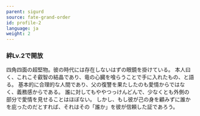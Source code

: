 ```yaml
---
parent: sigurd
source: fate-grand-order
id: profile-2
language: ja
weight: 2
---
```


### 絆Lv.2で開放

四角四面の超堅物。彼の時代には存在しないはずの眼鏡を掛けている。
本人曰く、これこそ叡智の結晶であり、竜の心臓を喰らうことで手に入れたもの、と語る。
基本的に合理的な人間であり、父の復讐を果たしたのも愛情からではなく、義務感からである。
誰に対してもややつっけんどんで、少なくとも外側の部分で愛情を見せることはほぼない。
しかし、もし彼が己の身を顧みずに誰かを庇ったのだとすれば、それはその「誰か」を彼が信頼した証であろう。
